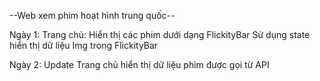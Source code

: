 --Web xem phim hoạt hình trung quốc--

Ngày 1:
    Trang chủ: Hiển thị các phim dưới dạng FlickityBar
    Sử dụng state hiển thị dữ liệu Img trong FlickityBar

Ngày 2: 
    Update Trang chủ hiển thị dữ liệu phim được gọi từ API
